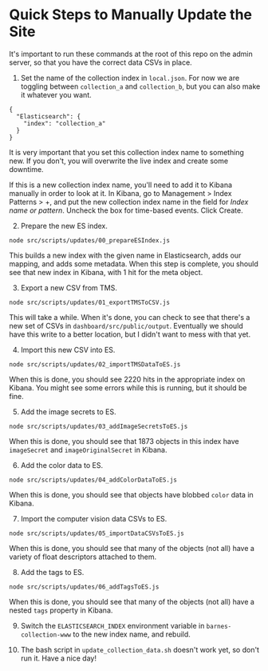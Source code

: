 # Quick Steps to Manually Update the Site

It's important to run these commands at the root of this repo on the admin server, so that you have the correct data CSVs in place.

1. Set the name of the collection index in `local.json`. For now we are toggling between `collection_a` and `collection_b`, but you can also make it whatever you want.
```
{
  "Elasticsearch": {
    "index": "collection_a"
  }
}
```
It is very important that you set this collection index name to something new. If you don't, you will overwrite the live index and create some downtime.

If this is a new collection index name, you'll need to add it to Kibana manually in order to look at it. In Kibana, go to Management > Index Patterns > +, and put the new collection index name in the field for *Index name or pattern*. Uncheck the box for time-based events. Click Create.

2. Prepare the new ES index.
```
node src/scripts/updates/00_prepareESIndex.js
```
This builds a new index with the given name in Elasticsearch, adds our mapping, and adds some metadata. When this step is complete, you should see that new index in Kibana, with 1 hit for the meta object.

3. Export a new CSV from TMS.
```
node src/scripts/updates/01_exportTMSToCSV.js
```
This will take a while. When it's done, you can check to see that there's a new set of CSVs in `dashboard/src/public/output`. Eventually we should have this write to a better location, but I didn't want to mess with that yet.

4. Import this new CSV into ES.
```
node src/scripts/updates/02_importTMSDataToES.js
```
When this is done, you should see 2220 hits in the appropriate index on Kibana.
You might see some errors while this is running, but it should be fine.

5. Add the image secrets to ES.
```
node src/scripts/updates/03_addImageSecretsToES.js
```
When this is done, you should see that 1873 objects in this index have `imageSecret` and `imageOriginalSecret` in Kibana.

6. Add the color data to ES.
```
node src/scripts/updates/04_addColorDataToES.js
```
When this is done, you should see that objects have blobbed `color` data in Kibana.

7. Import the computer vision data CSVs to ES.
```
node src/scripts/updates/05_importDataCSVsToES.js
```
When this is done, you should see that many of the objects (not all) have a variety of float descriptors attached to them.

8. Add the tags to ES.
```
node src/scripts/updates/06_addTagsToES.js
```
When this is done, you should see that many of the objects (not all) have a nested `tags` property in Kibana.

9. Switch the `ELASTICSEARCH_INDEX` environment variable in `barnes-collection-www` to the new index name, and rebuild.

10. The bash script in `update_collection_data.sh` doesn't work yet, so don't run it. Have a nice day!

